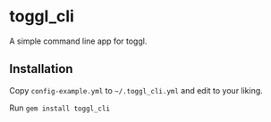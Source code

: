 # toggl_cli

A simple command line app for toggl.

## Installation

Copy `config-example.yml` to `~/.toggl_cli.yml` and edit to your liking.

Run `gem install toggl_cli`
